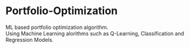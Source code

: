# Portfolio-Optimization
ML based portfolio optimization algorithm.   
Using Machine Learning alorithms such as Q-Learning, Classification and Regression Models. 
